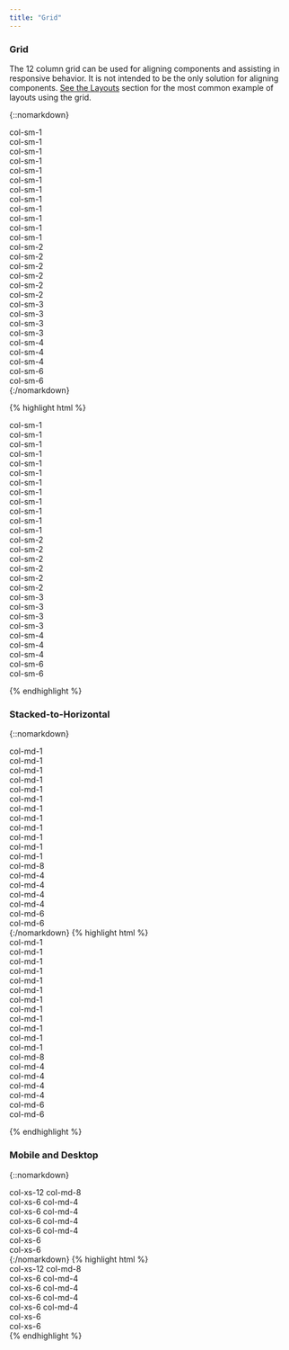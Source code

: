 ```yaml
---
title: "Grid"
---
```


<div class="pl-pattern">

<h3>Grid</h3>

The 12 column grid can be used for aligning components and assisting in responsive behavior. It is not intended to be the only solution for aligning components. [See the Layouts](layouts.html) section for the most common example of layouts using the grid.

{::nomarkdown}
<div class="pl-preview">
    <div class="container-fluid pl-grid-example">
        <div class="row">
            <div class="col-sm-1"><div>col-sm-1</div></div>
            <div class="col-sm-1"><div>col-sm-1</div></div>
            <div class="col-sm-1"><div>col-sm-1</div></div>
            <div class="col-sm-1"><div>col-sm-1</div></div>
            <div class="col-sm-1"><div>col-sm-1</div></div>
            <div class="col-sm-1"><div>col-sm-1</div></div>
            <div class="col-sm-1"><div>col-sm-1</div></div>
            <div class="col-sm-1"><div>col-sm-1</div></div>
            <div class="col-sm-1"><div>col-sm-1</div></div>
            <div class="col-sm-1"><div>col-sm-1</div></div>
            <div class="col-sm-1"><div>col-sm-1</div></div>
            <div class="col-sm-1"><div>col-sm-1</div></div>
        </div>
        <div class="row">
            <div class="col-sm-2"><div>col-sm-2</div></div>
            <div class="col-sm-2"><div>col-sm-2</div></div>
            <div class="col-sm-2"><div>col-sm-2</div></div>
            <div class="col-sm-2"><div>col-sm-2</div></div>
            <div class="col-sm-2"><div>col-sm-2</div></div>
            <div class="col-sm-2"><div>col-sm-2</div></div>
        </div>
        <div class="row">
            <div class="col-sm-3"><div>col-sm-3</div></div>
            <div class="col-sm-3"><div>col-sm-3</div></div>
            <div class="col-sm-3"><div>col-sm-3</div></div>
            <div class="col-sm-3"><div>col-sm-3</div></div>
        </div>
        <div class="row">
            <div class="col-sm-4"><div>col-sm-4</div></div>
            <div class="col-sm-4"><div>col-sm-4</div></div>
            <div class="col-sm-4"><div>col-sm-4</div></div>
        </div>
        <div class="row">
            <div class="col-sm-6"><div>col-sm-6</div></div>
            <div class="col-sm-6"><div>col-sm-6</div></div>
        </div>
    </div>
</div>
{:/nomarkdown}

{% highlight html %}

<div class="container-fluid pl-grid-example">
      <div class="row">
            <div class="col-sm-1"><div>col-sm-1</div></div>
            <div class="col-sm-1"><div>col-sm-1</div></div>
            <div class="col-sm-1"><div>col-sm-1</div></div>
            <div class="col-sm-1"><div>col-sm-1</div></div>
            <div class="col-sm-1"><div>col-sm-1</div></div>
            <div class="col-sm-1"><div>col-sm-1</div></div>
            <div class="col-sm-1"><div>col-sm-1</div></div>
            <div class="col-sm-1"><div>col-sm-1</div></div>
            <div class="col-sm-1"><div>col-sm-1</div></div>
            <div class="col-sm-1"><div>col-sm-1</div></div>
            <div class="col-sm-1"><div>col-sm-1</div></div>
            <div class="col-sm-1"><div>col-sm-1</div></div>
        </div>
        <div class="row">
            <div class="col-sm-2"><div>col-sm-2</div></div>
            <div class="col-sm-2"><div>col-sm-2</div></div>
            <div class="col-sm-2"><div>col-sm-2</div></div>
            <div class="col-sm-2"><div>col-sm-2</div></div>
            <div class="col-sm-2"><div>col-sm-2</div></div>
            <div class="col-sm-2"><div>col-sm-2</div></div>
        </div>
        <div class="row">
            <div class="col-sm-3"><div>col-sm-3</div></div>
            <div class="col-sm-3"><div>col-sm-3</div></div>
            <div class="col-sm-3"><div>col-sm-3</div></div>
            <div class="col-sm-3"><div>col-sm-3</div></div>
        </div>
        <div class="row">
            <div class="col-sm-4"><div>col-sm-4</div></div>
            <div class="col-sm-4"><div>col-sm-4</div></div>
            <div class="col-sm-4"><div>col-sm-4</div></div>
        </div>
        <div class="row">
            <div class="col-sm-6"><div>col-sm-6</div></div>
            <div class="col-sm-6"><div>col-sm-6</div></div>
        </div>
        </div>

{% endhighlight %}
</div>

<div class="pl-pattern">

### Stacked-to-Horizontal
{::nomarkdown}
<div class="pl-preview">

<div class="container-fluid pl-grid-example">
<div class="row">
  <div class="col-md-1">col-md-1</div>
  <div class="col-md-1">col-md-1</div>
  <div class="col-md-1">col-md-1</div>
  <div class="col-md-1">col-md-1</div>
  <div class="col-md-1">col-md-1</div>
  <div class="col-md-1">col-md-1</div>
  <div class="col-md-1">col-md-1</div>
  <div class="col-md-1">col-md-1</div>
  <div class="col-md-1">col-md-1</div>
  <div class="col-md-1">col-md-1</div>
  <div class="col-md-1">col-md-1</div>
  <div class="col-md-1">col-md-1</div>
</div>
<div class="row">
  <div class="col-md-8">col-md-8</div>
  <div class="col-md-4">col-md-4</div>
</div>
<div class="row">
  <div class="col-md-4">col-md-4</div>
  <div class="col-md-4">col-md-4</div>
  <div class="col-md-4">col-md-4</div>
</div>
<div class="row">
  <div class="col-md-6">col-md-6</div>
  <div class="col-md-6">col-md-6</div>
</div>
</div>

</div>
{:/nomarkdown}
{% highlight html %}

<div class="container-fluid pl-grid-example">
<div class="row">
  <div class="col-md-1">col-md-1</div>
  <div class="col-md-1">col-md-1</div>
  <div class="col-md-1">col-md-1</div>
  <div class="col-md-1">col-md-1</div>
  <div class="col-md-1">col-md-1</div>
  <div class="col-md-1">col-md-1</div>
  <div class="col-md-1">col-md-1</div>
  <div class="col-md-1">col-md-1</div>
  <div class="col-md-1">col-md-1</div>
  <div class="col-md-1">col-md-1</div>
  <div class="col-md-1">col-md-1</div>
  <div class="col-md-1">col-md-1</div>
</div>
<div class="row">
  <div class="col-md-8">col-md-8</div>
  <div class="col-md-4">col-md-4</div>
</div>
<div class="row">
  <div class="col-md-4">col-md-4</div>
  <div class="col-md-4">col-md-4</div>
  <div class="col-md-4">col-md-4</div>
</div>
<div class="row">
  <div class="col-md-6">col-md-6</div>
  <div class="col-md-6">col-md-6</div>
</div>
</div>

{% endhighlight %}
</div>

<div class="pl-pattern">

### Mobile and Desktop
{::nomarkdown}
<div class="pl-preview">
<div class="container-fluid pl-grid-example">
<!-- Stack the columns on mobile by making one full-width and the other half-width -->
<div class="row">
  <div class="col-xs-12 col-md-8">col-xs-12 col-md-8</div>
  <div class="col-xs-6 col-md-4">col-xs-6 col-md-4</div>
</div>
<!-- Columns start at 50% wide on mobile and bump up to 33.3% wide on desktop -->
<div class="row">
  <div class="col-xs-6 col-md-4">col-xs-6 col-md-4</div>
  <div class="col-xs-6 col-md-4">col-xs-6 col-md-4</div>
  <div class="col-xs-6 col-md-4">col-xs-6 col-md-4</div>
</div>
<!-- Columns are always 50% wide, on mobile and desktop -->
<div class="row">
  <div class="col-xs-6">col-xs-6</div>
  <div class="col-xs-6">col-xs-6</div>
</div>
</div>
</div>
{:/nomarkdown}
{% highlight html %}

<div class="container-fluid pl-grid-example">
<!-- Stack the columns on mobile by making one full-width and the other half-width -->
<div class="row">
  <div class="col-xs-12 col-md-8">col-xs-12 col-md-8</div>
  <div class="col-xs-6 col-md-4">col-xs-6 col-md-4</div>
</div>
<!-- Columns start at 50% wide on mobile and bump up to 33.3% wide on desktop -->
<div class="row">
  <div class="col-xs-6 col-md-4">col-xs-6 col-md-4</div>
  <div class="col-xs-6 col-md-4">col-xs-6 col-md-4</div>
  <div class="col-xs-6 col-md-4">col-xs-6 col-md-4</div>
</div>
<!-- Columns are always 50% wide, on mobile and desktop -->
<div class="row">
  <div class="col-xs-6">col-xs-6</div>
  <div class="col-xs-6">col-xs-6</div>
</div>

</div>
{% endhighlight %}

</div>
